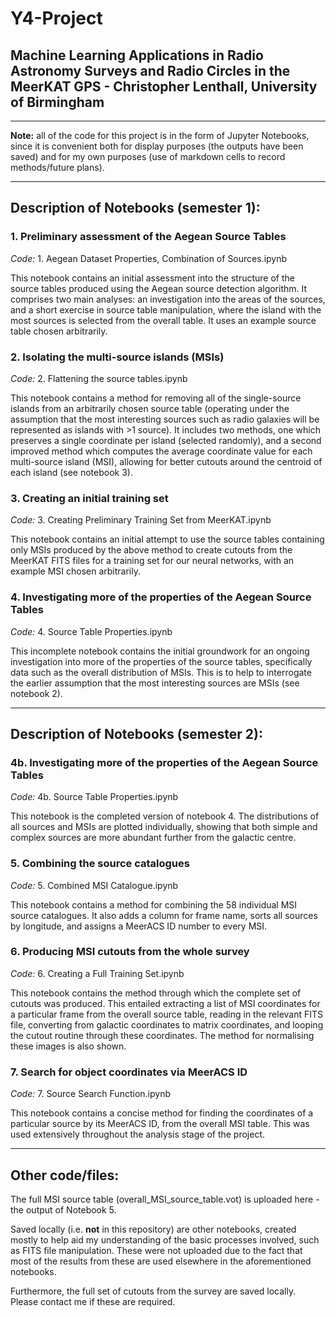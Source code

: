 # Y4-Project

## Machine Learning Applications in Radio Astronomy Surveys and Radio Circles in the MeerKAT GPS - Christopher Lenthall, University of Birmingham

***

**Note:** all of the code for this project is in the form of Jupyter Notebooks, since it is convenient both for display purposes (the outputs have been saved) and for my own purposes (use of markdown cells to record methods/future plans).

***

## **Description of Notebooks (semester 1):**

### 1. Preliminary assessment of the Aegean Source Tables

*Code:* 1. Aegean Dataset Properties, Combination of Sources.ipynb

This notebook contains an initial assessment into the structure of the source tables produced using the Aegean source detection algorithm. It comprises two main analyses: an investigation into the areas of the sources, and a short exercise in source table manipulation, where the island with the most sources is selected from the overall table. It uses an example source table chosen arbitrarily. 

### 2. Isolating the multi-source islands (MSIs)

*Code:* 2. Flattening the source tables.ipynb

This notebook contains a method for removing all of the single-source islands from an arbitrarily chosen source table (operating under the assumption that the most interesting sources such as radio galaxies will be represented as islands with >1 source). It includes two methods, one which preserves a single coordinate per island (selected randomly), and a second improved method which computes the average coordinate value for each multi-source island (MSI), allowing for better cutouts around the centroid of each island (see notebook 3).

### 3. Creating an initial training set

*Code:* 3. Creating Preliminary Training Set from MeerKAT.ipynb

This notebook contains an initial attempt to use the source tables containing only MSIs produced by the above method to create cutouts from the MeerKAT FITS files for a training set for our neural networks, with an example MSI chosen arbitrarily.

### 4. Investigating more of the properties of the Aegean Source Tables

*Code:* 4. Source Table Properties.ipynb

This incomplete notebook contains the initial groundwork for an ongoing investigation into more of the properties of the source tables, specifically data such as the overall distribution of MSIs. This is to help to interrogate the earlier assumption that the most interesting sources are MSIs (see notebook 2).

***

## **Description of Notebooks (semester 2):**

### 4b. Investigating more of the properties of the Aegean Source Tables

*Code:* 4b. Source Table Properties.ipynb

This notebook is the completed version of notebook 4. The distributions of all sources and MSIs are plotted individually, showing that both simple and complex sources are more abundant further from the galactic centre.

### 5. Combining the source catalogues

*Code:* 5. Combined MSI Catalogue.ipynb

This notebook contains a method for combining the 58 individual MSI source catalogues. It also adds a column for frame name, sorts all sources by longitude, and assigns a MeerACS ID number to every MSI.

### 6. Producing MSI cutouts from the whole survey

*Code:* 6. Creating a Full Training Set.ipynb

This notebook contains the method through which the complete set of cutouts was produced. This entailed extracting a list of MSI coordinates for a particular frame from the overall source table, reading in the relevant FITS file, converting from galactic coordinates to matrix coordinates, and looping the cutout routine through these coordinates. The method for normalising these images is also shown.

### 7. Search for object coordinates via MeerACS ID

*Code:* 7. Source Search Function.ipynb

This notebook contains a concise method for finding the coordinates of a particular source by its MeerACS ID, from the overall MSI table. This was used extensively throughout the analysis stage of the project.

***

## Other code/files:

The full MSI source table (overall_MSI_source_table.vot) is uploaded here - the output of Notebook 5.

Saved locally (i.e. **not** in this repository) are other notebooks, created mostly to help aid my understanding of the basic processes involved, such as FITS file manipulation. These were not uploaded due to the fact that most of the results from these are used elsewhere in the aforementioned notebooks. 

Furthermore, the full set of cutouts from the survey are saved locally. Please contact me if these are required. 

